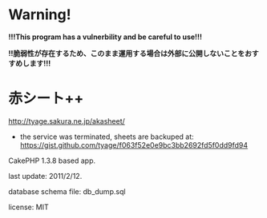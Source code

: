 # Warning!

**!!!This program has a vulnerbility and be careful to use!!!**

**!!脆弱性が存在するため、このまま運用する場合は外部に公開しないことをおすすめします!!!**

# 赤シート++

http://tyage.sakura.ne.jp/akasheet/
- the service was terminated, sheets are backuped at: https://gist.github.com/tyage/f063f52e0e9bc3bb2692fd5f0dd9fd94

CakePHP 1.3.8 based app.

last update: 2011/2/12.

database schema file: db_dump.sql

license: MIT

